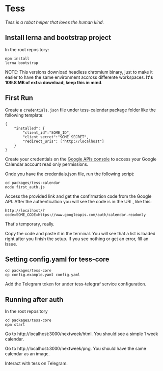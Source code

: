 # Tess
_Tess is a robot helper that loves the human kind._


## Install lerna and bootstrap project
In the root repository:
```
npm install
lerna bootstrap
```

NOTE: This versions download headless chromium binary, just to make it easier to have the same environment accross differente workspaces. **It's 109.8 MB of extra download, keep this in mind.**

## First Run

Create a `credentials.json` file under tess-calendar package folder like the following template:
```
{
    "installed": {
        "client_id":"SOME_ID",
        "client_secret":"SOME_SECRET",
        "redirect_uris": ["http://localhost"]
    }
}
```

Create your credentials on the [Google APIs console](https://console.developers.google.com/) to access your Google Calendar account read only permissions.

Onde you have the credentials.json file, run the following script:
```
cd packages/tess-calendar
node first_auth.js
```

Access the provided link and get the confirmation code from the Google API. After the authentication you will see the code is in the URL, like this:
```
http://localhost/?code=SOME_CODE=https://www.googleapis.com/auth/calendar.readonly
```

That's temporary, really.

Copy the code and paste it in the terminal. You will see that a list is loaded right after you finish the setup. If you see nothing or get an error, fill an issue.

## Setting config.yaml for tess-core
```
cd packages/tess-core
cp config.example.yaml config.yaml
```

Add the Telegram token for under tess-telegraf service configuration.

## Running after auth

In the root repository
```
cd packages/tess-core
npm start
```

Go to http://localhost:3000/nextweek/html. You should see a simple 1 week calendar.

Go to http://localhost:3000/nextweek/png. You should have the same calendar as an image.

Interact with tess on Telegram.
